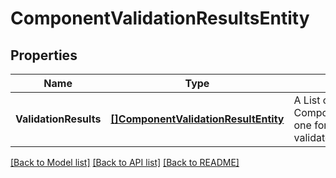 # ComponentValidationResultsEntity

## Properties

Name | Type | Description | Notes
------------ | ------------- | ------------- | -------------
**ValidationResults** | [**[]ComponentValidationResultEntity**](ComponentValidationResultEntity.md) | A List of ComponentValidationResultEntity, one for each component that is validated | [optional] 

[[Back to Model list]](../README.md#documentation-for-models) [[Back to API list]](../README.md#documentation-for-api-endpoints) [[Back to README]](../README.md)


